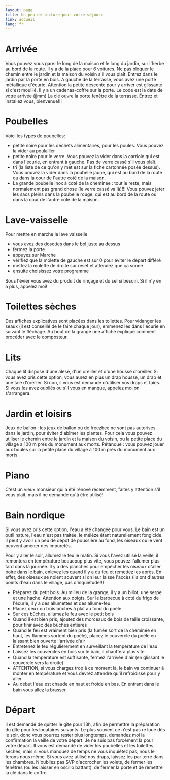 ```yaml
---
layout: page
title: Un peu de lecture pour votre séjour:
link: accueil
lang: fr
---
```


# Arrivée 

Vous pouvez vous garer le long de la maison et le long du jardin, sur l'herbe au bord de la route. Il y a de la place pour 6 voitures. Ne pas bloquer le chemin entre le jardin et la maison du voisin s'il vous plaît. Entrez dans le jardin par la porte en bois. A gauche de la terrasse, vous avez une porte métallique d'écurie. Attention la petite descente pour y arriver est glissante si c'est mouillé. Il y a un cadenas-coffre sur la porte. Le code est la date de votre arrivée (jjmm) La clé ouvre la porte fenêtre de la terrasse. Entrez et installez vous, bienvenue!!! 

# Poubelles 

Voici les types de poubelles: 
- petite noire pour les déchets alimentaires, pour les poules. Vous pouvez la vider au poulailler 
- petite noire pour le verre. Vous pouvez la vider dans la carriole qui est dans l'écurie, en entrant à gauche. Pas de verre cassé s'il vous plaît. 
- tri (la liste de ce qu'on y met est sur la fiche cartonnée posée dessus). Vous pouvez la vider dans la poubelle jaune, qui est au bord de la route ou dans la cour de l'autre coté de la maison. 
- La grande poubelle inox à coté de la cheminée : tout le reste, mais normalement pas grand chose (le verre cassé va là)!!! Vous pouvez jeter les sacs pleins dans la poubelle rouge, qui est au bord de la route ou dans la cour de l'autre coté de la maison. 


# Lave-vaisselle 

Pour mettre en marche le lave vaisselle 
- vous avez des dosettes dans le bol juste au dessus 
- fermez la porte 
- appuyez sur Marche 
- vérifiez que la molette de gauche est sur 0 pour éviter le départ différé 
- mettez la molette de droite sur reset et attendez que ça sonne 
- ensuite choisissez votre programme 

Sous l'évier vous avez du produit de rinçage et du sel si besoin. Si il n'y en a plus, appelez moi! 

# Toilettes sèches 

Des affiches explicatives sont placées dans les toilettes. Pour vidanger les seaux (il est conseillé de le faire chaque jour), emmenez les dans l'écurie en suivant le fléchage. Au bout de la grange une affiche explique comment procéder avec le composteur.

# Lits 

Chaque lit dispose d'une alèse, d'un oreiller et d'une housse d'oreiller. Si vous avez pris cette option, vous aurez en plus un drap housse, un drap et une taie d'oreiller. Si non, il vous est demandé d'utiliser vos draps et taies. Si vous les avez oubliés ou s'il vous en manque, appelez moi on s'arrangera.

# Jardin et loisirs 
Jeux de ballon : les jeux de ballon ou de freezbee ne sont pas autorisés dans le jardin, pour éviter d'abîmer les plantes. Pour cela vous pouvez utiliser le chemin entre le jardin et la maison du voisin, ou la petite place du village à 100 m près du monument aux morts. Pétanque : vous pouvez jouer aux boules sur la petite place du village à 100 m près du monument aux morts.

# Piano
C'est un vieux monsieur qui a été rénové récemment, faites y attention s'il vous plaît, mais il ne demande qu'à être utilisé! 

# Bain nordique 
Si vous avez pris cette option, l'eau a été changée pour vous. Le bain est un outil nature, l'eau n'est pas traitée, le mélèze étant naturellement fongicide. Il peut y avoir un peu de dépôt de poussière au fond, les oiseaux ou le vent peuvent amener des impuretés. 

Pour y aller le soir, allumez le feu le matin. Si vous l'avez utilisé la veille, il remontera en température beaucoup plus vite, vous pouvez l'allumer plus tard dans la journée.
Il y a des planches pour empêcher les oiseaux d'aller boire dans le bain, enlevez les quand il y a du feu et remettez les après. En effet, des oiseaux se noient souvent si on leur laisse l'accès (ils ont d'autres points d'eau dans le village, pas d'inquiétude!!)


- Préparez du petit bois. Au milieu de la grange, il y a un billot, une serpe et une hache. Attention aux doigts. Sur le barbecue à coté du frigo de l'écurie, il y a des allumettes et des allume-feu.
- Placez deux ou trois bûches à plat au fond du poële. 
- Sur ces bûches, allumez le feu avec le petit bois
- Quand il est bien pris, ajoutez des morceaux de bois de taille croissante, pour finir avec des bûches entières
- Quand le feu est vraiment bien pris (la fumée sort de la cheminée en haut, les flammes sortent du poële), placez le couvercle du poële en laissant bien ouverte l'arrivée d'air
- Entretenez le feu régulièrement en surveillant la température de l'eau
- Laissez les couvercles en bois sur le bain, il chauffera plus vite
- Quand la température est suffisante, fermez l'arrivée d'air (en glissant le couvercle vers la droite)
- ATTENTION, si vous chargez trop à ce moment là, le bain va continuer à monter en température et vous devrez attendre qu'il refroidisse pour y aller.
- Au début l'eau est chaude en haut et froide en bas. En entrant dans le bain vous allez la brasser.

 

# Départ 
Il est demandé de quitter le gîte pour 13h, afin de permettre la préparation du gîte pour les locataires suivants. Le plus souvent ce n'est pas re loué dès le soir, donc vous pourrez rester plus longtemps, demandez moi la confirmation la veille de votre départ. Je ne suis pas forcément là pour votre départ. Il vous est demandé de vider les poubelles et les toilettes sèches, mais si vous manquez de temps ne vous inquiétez pas, nous le ferons nous même. Si vous avez utilisé nos draps, laissez les par terre dans les chambres. N'oubliez pas SVP d'accrocher les volets, de fermer les fenêtres (ou les laisser en oscillo battant), de fermer la porte et de remettre la clé dans le coffre.



